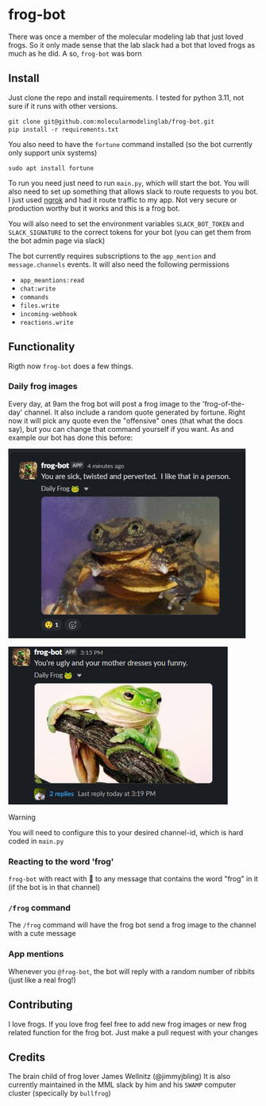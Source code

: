 # frog-bot

There was once a member of the molecular modeling lab that just loved frogs. 
So it only made sense that the lab slack had a bot that loved frogs as much 
as he did.
A so, `frog-bot` was born

## Install
Just clone the repo and install requirements. I tested for python 3.11, not sure if it runs with other versions.
```
git clone git@github.com:molecularmodelinglab/frog-bot.git
pip install -r requirements.txt
```

You also need to have the `fortune` command installed (so the bot currently only support unix systems)
```
sudo apt install fortune
```

To run you need just need to run `main.py`, which will start the bot.
You will also need to set up something that allows slack to route requests
to you bot. 
I just used [ngrok](https://ngrok.com/) and had it route traffic to my app.
Not very secure or production worthy but it works and this is a frog bot.

You will also need to set the environment variables `SLACK_BOT_TOKEN` and `SLACK_SIGNATURE` to the correct 
tokens for your bot (you can get them from the bot admin page via slack)

The bot currently requires subscriptions to the `app_mention` and `message.channels` events.
It will also need the following permissions
- `app_meantions:read`
- `chat:write`
- `commands`
- `files.write`
- `incoming-webhook`
- `reactions.write`
  
## Functionality
Rigth now `frog-bot` does a few things.

### Daily frog images
Every day, at 9am the frog bot will post a frog image to the 'frog-of-the-day' channel.
It also include a random quote generated by fortune. Right now it will pick any quote
even the "offensive" ones (that what the docs say), but you can change that command
yourself if you want.
As and example our bot has done this before:

![Example Frog](https://github.com/molecularmodelinglab/frog-bot/blob/main/example-daily-frog.jpg)

![Example Frog2](https://github.com/molecularmodelinglab/frog-bot/blob/main/frog-bot-example2.png)

> [!WARNING]
> You will need to configure this to your desired channel-id, which is hard coded in `main.py`

### Reacting to the word 'frog'
`frog-bot` with react with :frog: to any message that contains the word "frog" in it 
(if the bot is in that channel)

### `/frog` command
The `/frog` command will have the frog bot send a frog image to the channel with a cute message

### App mentions
Whenever you `@frog-bot`, the bot will reply with a random number of ribbits
(just like a real frog!)

## Contributing
I love frogs. If you love frog feel free to add new frog images or new frog related function for the
frog bot. Just make a pull request with your changes

## Credits
The brain child of frog lover James Wellnitz (@jimmyjbling)
It is also currently maintained in the MML slack by him and his `SWAMP` computer cluster (specically by `bullfrog`)
